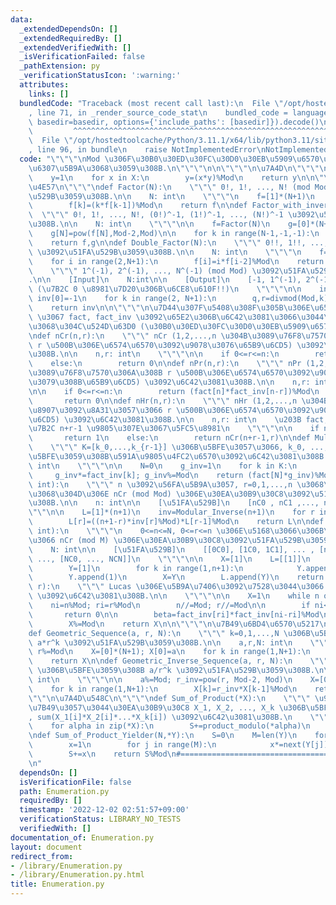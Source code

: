 ```yaml
---
data:
  _extendedDependsOn: []
  _extendedRequiredBy: []
  _extendedVerifiedWith: []
  _isVerificationFailed: false
  _pathExtension: py
  _verificationStatusIcon: ':warning:'
  attributes:
    links: []
  bundledCode: "Traceback (most recent call last):\n  File \"/opt/hostedtoolcache/Python/3.11.1/x64/lib/python3.11/site-packages/onlinejudge_verify/documentation/build.py\"\
    , line 71, in _render_source_code_stat\n    bundled_code = language.bundle(stat.path,\
    \ basedir=basedir, options={'include_paths': [basedir]}).decode()\n          \
    \         ^^^^^^^^^^^^^^^^^^^^^^^^^^^^^^^^^^^^^^^^^^^^^^^^^^^^^^^^^^^^^^^^^^^^^^^^^^^^^^^^^\n\
    \  File \"/opt/hostedtoolcache/Python/3.11.1/x64/lib/python3.11/site-packages/onlinejudge_verify/languages/python.py\"\
    , line 96, in bundle\n    raise NotImplementedError\nNotImplementedError\n"
  code: "\"\"\"\nMod \u306F\u30B0\u30ED\u30FC\u30D0\u30EB\u5909\u6570\u304B\u3089\u306E\
    \u6307\u5B9A\u3068\u3059\u308B.\n\"\"\"\n\n\"\"\"\n\u7A4D\n\"\"\"\ndef product_modulo(*X):\n\
    \    y=1\n    for x in X:\n        y=(x*y)%Mod\n    return y\n\n\"\"\"\n\u968E\
    \u4E57\n\"\"\"\ndef Factor(N):\n    \"\"\" 0!, 1!, ..., N! (mod Mod) \u3092\u51FA\
    \u529B\u3059\u308B.\n\n    N: int\n    \"\"\"\n    f=[1]*(N+1)\n    for k in range(1,N+1):\n\
    \        f[k]=(k*f[k-1])%Mod\n    return f\n\ndef Factor_with_inverse(N):\n  \
    \  \"\"\" 0!, 1!, ..., N!, (0!)^-1, (1!)^-1, ..., (N!)^-1 \u3092\u51FA\u529B\u3059\
    \u308B.\n\n    N: int\n    \"\"\"\n\n    f=Factor(N)\n    g=[0]*(N+1)\n\n    N=min(N,Mod-1)\n\
    \    g[N]=pow(f[N],Mod-2,Mod)\n\n    for k in range(N-1,-1,-1):\n        g[k]=((k+1)*g[k+1])%Mod\n\
    \    return f,g\n\ndef Double_Factor(N):\n    \"\"\" 0!!, 1!!, ..., N!! (mod Mod)\
    \ \u3092\u51FA\u529B\u3059\u308B.\n\n    N: int\n    \"\"\"\n    f=[1]*(N+1)\n\
    \    for i in range(2,N+1):\n        f[i]=i*f[i-2]%Mod\n    return f\n\ndef Modular_Inverse(N):\n\
    \    \"\"\" 1^(-1), 2^(-1), ..., N^(-1) (mod Mod) \u3092\u51FA\u529B\u3059\u308B\
    .\n\n    [Input]\n    N:int\n\n    [Output]\n    [-1, 1^(-1), 2^(-1), ..., N^(-1)]\
    \ (\u7B2C 0 \u8981\u7D20\u306B\u6CE8\u610F!!)\n    \"\"\"\n\n    inv=[1]*(N+1);\
    \ inv[0]=-1\n    for k in range(2, N+1):\n        q,r=divmod(Mod,k)\n        inv[k]=(-q*inv[r])%Mod\n\
    \    return inv\n\n\"\"\"\n\u7D44\u307F\u5408\u308F\u305B\u306E\u6570\nFactor_with_inverse\
    \ \u3067 fact, fact_inv \u3092\u65E2\u306B\u6C42\u3081\u3066\u3044\u308B\u3053\
    \u3068\u304C\u524D\u63D0 (\u30B0\u30ED\u30FC\u30D0\u30EB\u5909\u6570)\n\"\"\"\n\
    \ndef nCr(n,r):\n    \"\"\" nCr (1,2,...,n \u304B\u3089\u76F8\u7570\u306A\u308B\
    \ r \u500B\u306E\u6574\u6570\u3092\u9078\u3076\u65B9\u6CD5) \u3092\u6C42\u3081\
    \u308B.\n\n    n,r: int\n    \"\"\"\n\n    if 0<=r<=n:\n        return fact[n]*(fact_inv[r]*fact_inv[n-r]%Mod)%Mod\n\
    \    else:\n        return 0\n\ndef nPr(n,r):\n    \"\"\" nPr (1,2,...,n \u304B\
    \u3089\u76F8\u7570\u306A\u308B r \u500B\u306E\u6574\u6570\u3092\u9078\u3073, \u4E26\
    \u3079\u308B\u65B9\u6CD5) \u3092\u6C42\u3081\u308B.\n\n    n,r: int\n    \"\"\"\
    \n\n    if 0<=r<=n:\n        return (fact[n]*fact_inv[n-r])%Mod\n    else:\n \
    \       return 0\n\ndef nHr(n,r):\n    \"\"\" nHr (1,2,...,n \u304B\u3089\u91CD\
    \u8907\u3092\u8A31\u3057\u3066 r \u500B\u306E\u6574\u6570\u3092\u9078\u3076\u65B9\
    \u6CD5) \u3092\u6C42\u3081\u308B.\n\n    n,r: int\n    \u203B fact, fact_inv \u306F\
    \u7B2C n+r-1 \u9805\u307E\u3067\u5FC5\u8981\n    \"\"\"\n\n    if n==r==0:\n \
    \       return 1\n    else:\n        return nCr(n+r-1,r)\n\ndef Multinomial_Coefficient(*K):\n\
    \    \"\"\" K=[k_0,...,k_{r-1}] \u306B\u5BFE\u3057\u3066, k_0, ..., k_{r-1} \u306B\
    \u5BFE\u3059\u308B\u591A\u9805\u4FC2\u6570\u3092\u6C42\u3081\u308B.\n\n    k_i:\
    \ int\n    \"\"\"\n\n    N=0\n    g_inv=1\n    for k in K:\n        N+=k\n   \
    \     g_inv*=fact_inv[k]; g_inv%=Mod\n    return (fact[N]*g_inv)%Mod\n\ndef Binomial_Coefficient_Modulo_List(n:\
    \ int):\n    \"\"\" n \u3092\u56FA\u5B9A\u3057, r=0,1,...,n \u3068\u3057\u305F\
    \u3068\u304D\u306E nCr (mod Mod) \u306E\u30EA\u30B9\u30C8\u3092\u51FA\u529B\u3059\
    \u308B.\n\n    n: int\n\n    [\u51FA\u529B]\n    [nC0 , nC1 ,..., nCn]\n    \"\
    \"\"\n\n    L=[1]*(n+1)\n    inv=Modular_Inverse(n+1)\n    for r in range(1, n+1):\n\
    \        L[r]=((n+1-r)*inv[r]%Mod)*L[r-1]%Mod\n    return L\n\ndef Pascal_Triangle(N:\
    \ int):\n    \"\"\"\n    0<=n<=N, 0<=r<=n \u306E\u5168\u3066\u306B\u5BFE\u3057\
    \u3066 nCr (mod M) \u306E\u30EA\u30B9\u30C8\u3092\u51FA\u529B\u3059\u308B.\n\n\
    \    N: int\n\n    [\u51FA\u529B]\n    [[0C0], [1C0, 1C1], ... , [nC0, ... , nCn],\
    \ ..., [NC0, ..., NCN]]\n    \"\"\"\n\n    X=[1]\n    L=[[1]]\n    for n in range(N):\n\
    \        Y=[1]\n        for k in range(1,n+1):\n            Y.append((X[k]+X[k-1])%Mod)\n\
    \        Y.append(1)\n        X=Y\n        L.append(Y)\n    return L\n\ndef Lucas_Combination(n,\
    \ r):\n    \"\"\" Lucas \u306E\u5B9A\u7406\u3092\u7528\u3044\u3066 nCr (mod Mod)\
    \ \u3092\u6C42\u3081\u308B.\n\n    \"\"\"\n\n    X=1\n    while n or r:\n    \
    \    ni=n%Mod; ri=r%Mod\n        n//=Mod; r//=Mod\n\n        if ni<ri:\n     \
    \       return 0\n\n        beta=fact_inv[ri]*fact_inv[ni-ri]%Mod\n        X*=(fact[ni]*beta)%Mod\n\
    \        X%=Mod\n    return X\n\n\"\"\"\n\u7B49\u6BD4\u6570\u5217\n\"\"\"\n\n\
    def Geometric_Sequence(a, r, N):\n    \"\"\" k=0,1,...,N \u306B\u5BFE\u3059\u308B\
    \ a*r^k \u3092\u51FA\u529B\u3059\u308B.\n\n    a,r,N: int\n    \"\"\"\n\n    a%=Mod;\
    \ r%=Mod\n    X=[0]*(N+1); X[0]=a\n    for k in range(1,N+1):\n        X[k]=r*X[k-1]%Mod\n\
    \    return X\n\ndef Geometric_Inverse_Sequence(a, r, N):\n    \"\"\" k=0,1,...,N\
    \ \u306B\u5BFE\u3059\u308B a/r^k \u3092\u51FA\u529B\u3059\u308B.\n\n    a,r,N:\
    \ int\n    \"\"\"\n\n    a%=Mod; r_inv=pow(r, Mod-2, Mod)\n    X=[0]*(N+1); X[0]=a\n\
    \    for k in range(1,N+1):\n        X[k]=r_inv*X[k-1]%Mod\n    return X\n\n\"\
    \"\"\n\u7A4D\u548C\n\"\"\"\ndef Sum_of_Product(*X):\n    \"\"\" \u9577\u3055\u304C\
    \u7B49\u3057\u3044\u30EA\u30B9\u30C8 X_1, X_2, ..., X_k \u306B\u5BFE\u3057\u3066\
    , sum(X_1[i]*X_2[i]*...*X_k[i]) \u3092\u6C42\u3081\u308B.\n    \"\"\"\n\n    S=0\n\
    \    for alpha in zip(*X):\n        S+=product_modulo(*alpha)\n    return S%Mod\n\
    \ndef Sum_of_Product_Yielder(N,*Y):\n    S=0\n    M=len(Y)\n    for _ in range(N+1):\n\
    \        x=1\n        for j in range(M):\n            x*=next(Y[j]); x%=Mod\n\
    \        S+=x\n    return S%Mod\n#==================================================\n\
    \n"
  dependsOn: []
  isVerificationFile: false
  path: Enumeration.py
  requiredBy: []
  timestamp: '2022-12-02 02:51:57+09:00'
  verificationStatus: LIBRARY_NO_TESTS
  verifiedWith: []
documentation_of: Enumeration.py
layout: document
redirect_from:
- /library/Enumeration.py
- /library/Enumeration.py.html
title: Enumeration.py
---
```

